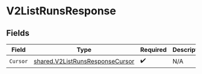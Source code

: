 # V2ListRunsResponse


## Fields

| Field                                                                                     | Type                                                                                      | Required                                                                                  | Description                                                                               |
| ----------------------------------------------------------------------------------------- | ----------------------------------------------------------------------------------------- | ----------------------------------------------------------------------------------------- | ----------------------------------------------------------------------------------------- |
| `Cursor`                                                                                  | [shared.V2ListRunsResponseCursor](../../../pkg/models/shared/v2listrunsresponsecursor.md) | :heavy_check_mark:                                                                        | N/A                                                                                       |